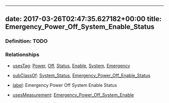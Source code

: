 
---
date: 2017-03-26T02:47:35.627182+00:00
title: Emergency_Power_Off_System_Enable_Status
---
### Definition: TODO

### Relationships

* [usesTag](https://brickschema.org/schema/1.0/BrickFrame#usesTag): [Power](https://brickschema.org/schema/1.0/BrickTag#Power), [Off](https://brickschema.org/schema/1.0/BrickTag#Off), [Status](https://brickschema.org/schema/1.0/BrickTag#Status), [Enable](https://brickschema.org/schema/1.0/BrickTag#Enable), [System](https://brickschema.org/schema/1.0/BrickTag#System), [Emergency](https://brickschema.org/schema/1.0/BrickTag#Emergency)

* [subClassOf](http://www.w3.org/2000/01/rdf-schema#subClassOf): [System_Status](https://brickschema.org/schema/1.0/Brick#System_Status), [Emergency_Power_Off_Enable_Status](https://brickschema.org/schema/1.0/Brick#Emergency_Power_Off_Enable_Status)

* [label](http://www.w3.org/2000/01/rdf-schema#label): Emergency Power Off System Enable Status

* [usesMeasurement](https://brickschema.org/schema/1.0/BrickFrame#usesMeasurement): [Emergency_Power_Off_System_Enable](https://brickschema.org/schema/1.0/Brick#Emergency_Power_Off_System_Enable)
